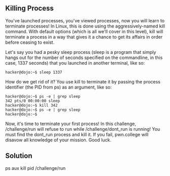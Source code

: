 ## Killing Process

You've launched processes, you've viewed processes, now you will learn to terminate processes! In Linux, this is done using the aggressively-named kill command. With default options (which is all we'll cover in this level), kill will terminate a process in a way that gives it a chance to get its affairs in order before ceasing to exist.

Let's say you had a pesky sleep process (sleep is a program that simply hangs out for the number of seconds specified on the commandline, in this case, 1337 seconds) that you launched in another terminal, like so:

```
hacker@dojo:~$ sleep 1337
```

How do we get rid of it? You use kill to terminate it by passing the process identifier (the PID from ps) as an argument, like so:

```
hacker@dojo:~$ ps -e | grep sleep
342 pts/0 00:00:00 sleep
hacker@dojo:~$ kill 342
hacker@dojo:~$ ps -e | grep sleep
hacker@dojo:~$
```

Now, it's time to terminate your first process! In this challenge, /challenge/run will refuse to run while /challenge/dont_run is running! You must find the dont_run process and kill it. If you fail, pwn.college will disavow all knowledge of your mission. Good luck.

## Solution

ps aux
kill pid
/challenge/run
